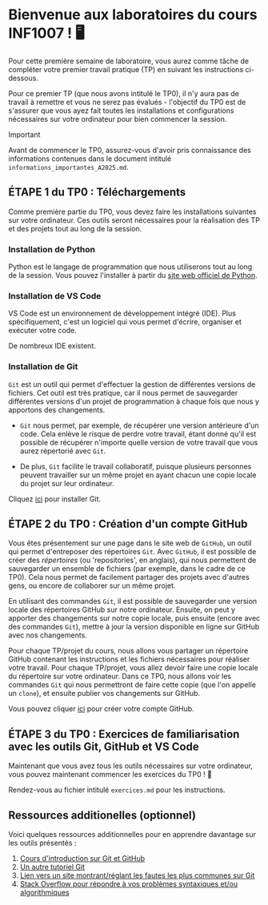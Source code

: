 # Bienvenue aux laboratoires du cours INF1007 ! 🖥️

Pour cette première semaine de laboratoire, vous aurez comme tâche de compléter votre premier travail pratique (TP) en suivant les instructions ci-dessous. 

Pour ce premier TP (que nous avons intitulé le TP0), il n'y aura pas de travail à remettre et vous ne serez pas évalués - l'objectif du TP0 est de s'assurer que vous ayez fait toutes les installations et configurations nécessaires sur votre ordinateur pour bien commencer la session. 

> [!IMPORTANT]
> Avant de commencer le TP0, assurez-vous d'avoir pris connaissance des informations contenues dans le document intitulé `informations_importantes_A2025.md`. 

## ÉTAPE 1 du TP0 : Téléchargements

Comme première partie du TP0, vous devez faire les installations suivantes sur votre ordinateur. Ces outils seront nécessaires pour la réalisation des TP et des projets tout au long de la session.

### Installation de Python

Python est le langage de programmation que nous utiliserons tout au long de la session. Vous pouvez l'installer à partir du [site web officiel de Python](https://www.python.org/downloads/). 

### Installation de VS Code

VS Code est un environnement de développement intégré (IDE). Plus spécifiquement, c'est un logiciel qui vous permet d'écrire, organiser et exécuter votre code. 

De nombreux IDE existent. 

### Installation de Git

`Git` est un outil qui permet d'effectuer la gestion de différentes versions de fichiers. Cet outil est très pratique, car il nous permet de sauvegarder différentes versions d'un projet de programmation à chaque fois que nous y apportons des changements. 

- `Git` nous permet, par exemple, de récupérer une version antérieure d'un code. Cela enlève le risque de perdre votre travail, étant donné qu'il est possible de récupérer n'importe quelle version de votre travail que vous aurez répertorié avec `Git`. 

- De plus, `Git` facilite le travail collaboratif, puisque plusieurs personnes peuvent travailler sur un même projet en ayant chacun une copie locale du projet sur leur ordinateur.

Cliquez [ici](https://git-scm.com/) pour installer Git.

## ÉTAPE 2 du TP0 : Création d'un compte GitHub 

Vous êtes présentement sur une page dans le site web de `GitHub`, un outil qui permet d'entreposer des répertoires `Git`. Avec `GitHub`, il est possible de créer des *répertoires* (ou 'repositories', en anglais), qui nous permettent de sauvegarder un ensemble de fichiers (par exemple, dans le cadre de ce TP0). Cela nous permet de facilement partager des projets avec d'autres gens, ou encore de collaborer sur un même projet. 

En utilisant des commandes `Git`, il est possible de sauvegarder une version locale des répertoires GitHub sur notre ordinateur. Ensuite, on peut y apporter des changements sur notre copie locale, puis ensuite (encore avec des commandes `Git`), mettre à jour la version disponible en ligne sur GitHub avec nos changements. 

Pour chaque TP/projet du cours, nous allons vous partager un répertoire GitHub contenant les instructions et les fichiers nécessaires pour réaliser votre travail. Pour chaque TP/projet, vous allez devoir faire une copie locale du répertoire sur votre ordinateur. Dans ce TP0, nous allons voir les commandes `Git` qui nous permettront de faire cette copie (que l'on appelle un `clone`), et ensuite publier vos changements sur GitHub. 

Vous pouvez cliquer [ici](https://github.com) pour créer votre compte GitHub. 

## ÉTAPE 3 du TP0 : Exercices de familiarisation avec les outils Git, GitHub et VS Code

Maintenant que vous avez tous les outils nécessaires sur votre ordinateur, vous pouvez maintenant commencer les exercices du TP0 ! :tada:

Rendez-vous au fichier intitulé `exercices.md` pour les instructions. 

## Ressources additionelles (optionnel)

Voici quelques ressources additionnelles pour en apprendre davantage sur les outils présentés :

1. [Cours d'introduction sur Git et GitHub](https://emdupre.github.io/git-course/)
2. [Un autre tutoriel Git](https://www.w3schools.com/git/)
3. [Lien vers un site montrant/réglant les fautes les plus communes sur Git](https://dangitgit.com/)
4. [Stack Overflow pour répondre à vos problèmes syntaxiques et/ou algorithmiques](https://stackoverflow.com/)









